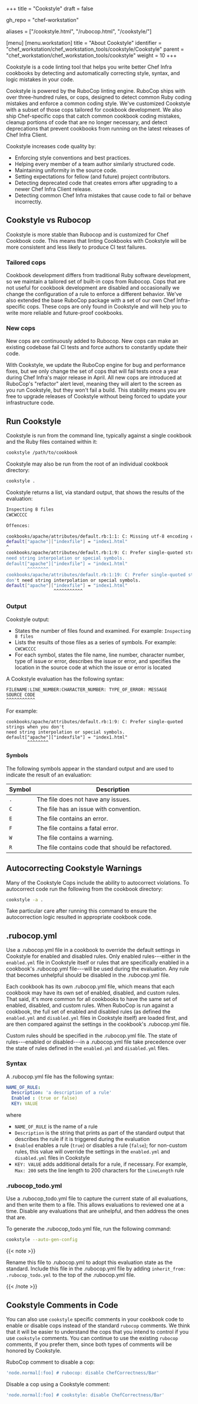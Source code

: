 +++
title = "Cookstyle"
draft = false

gh_repo = "chef-workstation"

aliases = ["/cookstyle.html", "/rubocop.html", "/cookstyle/"]

[menu]
  [menu.workstation]
    title = "About Cookstyle"
    identifier = "chef_workstation/chef_workstation_tools/cookstyle/Cookstyle"
    parent = "chef_workstation/chef_workstation_tools/cookstyle"
    weight = 10
+++

Cookstyle is a code linting tool that helps you write better Chef Infra
cookbooks by detecting and automatically correcting style, syntax, and
logic mistakes in your code.

Cookstyle is powered by the RuboCop linting engine. RuboCop ships with
over three-hundred rules, or cops, designed to detect common Ruby coding
mistakes and enforce a common coding style. We've customized Cookstyle
with a subset of those cops tailored for cookbook development.
We also ship Chef-specific cops that catch common
cookbook coding mistakes, cleanup portions of code that are no longer
necessary, and detect deprecations that prevent cookbooks from running
on the latest releases of Chef Infra Client.

Cookstyle increases code quality by:

- Enforcing style conventions and best practices.
- Helping every member of a team author similarly structured code.
- Maintaining uniformity in the source code.
- Setting expectations for fellow (and future) project contributors.
- Detecting deprecated code that creates errors after upgrading to a newer Chef Infra Client release.
- Detecting common Chef Infra mistakes that cause code to fail or behave incorrectly.

## Cookstyle vs Rubocop

Cookstyle is more stable than Rubocop and is customized for Chef
Cookbook code. This means that linting Cookbooks with Cookstyle will be
more consistent and less likely to produce CI test failures.

### Tailored cops

Cookbook development differs from traditional Ruby software development,
so we maintain a tailored set of built-in cops from Rubocop. Cops that
are not useful for cookbook development are disabled and occasionally we
change the configuration of a rule to enforce a different behavior.
We've also extended the base RuboCop package with a set of our own Chef
Infra-specific cops. These cops are only found in Cookstyle and will
help you to write more reliable and future-proof cookbooks.

### New cops

New cops are continuously added to Rubocop. New cops can make an existing
codebase fail CI tests and force authors to constantly update their
code.

With Cookstyle, we update the RuboCop engine for bug and performance
fixes, but we only change the set of cops that will fail tests once a
year during Chef Infra's major release in April. All new cops are
introduced at RuboCop's "refactor" alert level, meaning they will alert
to the screen as you run Cookstyle, but they won't fail a build. This
stability means you are free to upgrade releases of Cookstyle without
being forced to update your infrastructure code.

## Run Cookstyle

Cookstyle is run from the command line, typically against a single
cookbook and the Ruby files contained within it:

``` bash
cookstyle /path/to/cookbook
```

Cookstyle may also be run from the root of an individual cookbook
directory:

``` bash
cookstyle .
```

Cookstyle returns a list, via standard output, that shows the results of
the evaluation:

``` bash
Inspecting 8 files
CWCWCCCC

Offences:

cookbooks/apache/attributes/default.rb:1:1: C: Missing utf-8 encoding comment.
default["apache"]["indexfile"] = "index1.html"
^
cookbooks/apache/attributes/default.rb:1:9: C: Prefer single-quoted strings when you don't
need string interpolation or special symbols.
default["apache"]["indexfile"] = "index1.html"
        ^^^^^^^^
cookbooks/apache/attributes/default.rb:1:19: C: Prefer single-quoted strings when you
don't need string interpolation or special symbols.
default["apache"]["indexfile"] = "index1.html"
                  ^^^^^^^^^^^
```

### Output

Cookstyle output:

- States the number of files found and examined. For example: `Inspecting 8 files`
- Lists the results of those files as a series of symbols. For example: `CWCWCCCC`
- For each symbol, states the file name, line number, character number, type of issue or error, describes the issue or error, and specifies the location in the source code at which the issue or error is located

A Cookstyle evaluation has the following syntax:

``` none
FILENAME:LINE_NUMBER:CHARACTER_NUMBER: TYPE_OF_ERROR: MESSAGE
SOURCE CODE
^^^^^^^^^^^
```

For example:

``` none
cookbooks/apache/attributes/default.rb:1:9: C: Prefer single-quoted strings when you don't
need string interpolation or special symbols.
default["apache"]["indexfile"] = "index1.html"
        ^^^^^^^^
```

#### Symbols

The following symbols appear in the standard output and are used to
indicate the result of an evaluation:

<table>
<colgroup>
<col style="width: 12%" />
<col style="width: 87%" />
</colgroup>
<thead>
<tr class="header">
<th>Symbol</th>
<th>Description</th>
</tr>
</thead>
<tbody>
<tr class="odd">
<td><code>.</code></td>
<td>The file does not have any issues.</td>
</tr>
<tr class="even">
<td><code>C</code></td>
<td>The file has an issue with convention.</td>
</tr>
<tr class="odd">
<td><code>E</code></td>
<td>The file contains an error.</td>
</tr>
<tr class="even">
<td><code>F</code></td>
<td>The file contains a fatal error.</td>
</tr>
<tr class="odd">
<td><code>W</code></td>
<td>The file contains a warning.</td>
</tr>
<tr class="even">
<td><code>R</code></td>
<td>The file contains code that should be refactored.</td>
</tr>
</tbody>
</table>

## Autocorrecting Cookstyle Warnings

Many of the Cookstyle Cops include the ability to autocorrect
violations. To autocorrect code run the following from the cookbook
directory:

``` bash
cookstyle -a .
```

Take particular care after running this command to ensure the
autocorrection logic resulted in appropriate cookbook code.

## .rubocop.yml

Use a .rubocop.yml file in a cookbook to override the default settings
in Cookstyle for enabled and disabled rules. Only enabled rules---either
in the `enabled.yml` file in Cookstyle itself or rules that are
specifically enabled in a cookbook's .rubocop.yml file---will be used
during the evaluation. Any rule that becomes unhelpful should be
disabled in the .rubocop.yml file.

Each cookbook has its own .rubocop.yml file, which means that each
cookbook may have its own set of enabled, disabled, and custom rules.
That said, it's more common for all cookbooks to have the same set of
enabled, disabled, and custom rules. When RuboCop is run against a
cookbook, the full set of enabled and disabled rules (as defined the
`enabled.yml` and `disabled.yml` files in Cookstyle itself) are loaded
first, and are then compared against the settings in the cookbook's
.rubocop.yml file.

Custom rules should be specified in the .rubocop.yml file. The state of
rules---enabled or disabled---in a .rubocop.yml file take precedence
over the state of rules defined in the `enabled.yml` and `disabled.yml`
files.

### Syntax

A .rubocop.yml file has the following syntax:

``` yaml
NAME_OF_RULE:
  Description: 'a description of a rule'
  Enabled : (true or false)
  KEY: VALUE
```

where

- `NAME_OF_RULE` is the name of a rule
- `Description` is the string that prints as part of the standard output that describes the rule if it is triggered during the evaluation
- `Enabled` enables a rule (`true`) or disables a rule (`false`); for non-custom rules, this value will override the settings in the `enabled.yml` and `disabled.yml` files in Cookstyle
- `KEY: VALUE` adds additional details for a rule, if necessary. For example, `Max: 200` sets the line length to 200 characters for the `LineLength` rule

### .rubocop_todo.yml

Use a .rubocop_todo.yml file to capture the current state of all
evaluations, and then write them to a file. This allows evaluations to
reviewed one at a time. Disable any evaluations that are unhelpful, and
then address the ones that are.

To generate the .rubocop_todo.yml file, run the following command:

``` bash
cookstyle --auto-gen-config
```

{{< note >}}

Rename this file to .rubocop.yml to adopt this evaluation state as the
standard. Include this file in the .rubocop.yml file by adding
`inherit_from: .rubocop_todo.yml` to the top of the .rubocop.yml file.

{{< /note >}}

## Cookstyle Comments in Code

You can also use `cookstyle` specific comments in your cookbook code to enable or disable cops instead of the standard `rubocop` comments. We think that it will be easier to understand the cops that you intend to control if you use `cookstyle` comments. You can continue to use the existing `rubocop` comments, if you prefer them, since both types of comments will be honored by Cookstyle.

RuboCop comment to disable a cop:

```ruby
'node.normal[:foo] # rubocop: disable ChefCorrectness/Bar'
```

Disable a cop using a Cookstyle comment:

```ruby
'node.normal[:foo] # cookstyle: disable ChefCorrectness/Bar'
```
